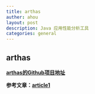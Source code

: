```yaml
---
title: arthas
auther: ahou
layout: post
description: Java 应用性能分析工具
categories: general
---
```


## arthas

**[arthas的Github项目地址](https://github.com/alibaba/arthas/)**  

**参考文章：[article1](https://blog.csdn.net/u013735734/article/details/102930307)**  